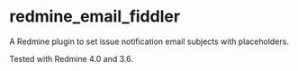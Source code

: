 # redmine_email_fiddler

A Redmine plugin to set issue notification email subjects with placeholders.

Tested with Redmine 4.0 and 3.6.
